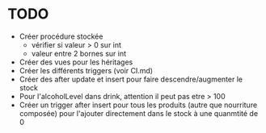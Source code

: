 # TODO
* Créer procédure stockée
    * vérifier si valeur > 0 sur int
    * valeur entre 2 bornes sur int
* Créer des vues pour les héritages
* Créer les différents triggers (voir CI.md)
* Créer des after update et insert pour faire descendre/augmenter le stock
* Pour l'alcoholLevel dans drink, attention il peut pas etre > 100
* Créer un trigger after insert pour tous les produits (autre que nourriture composée) pour l'ajouter directement dans le stock à une quanmtité de 0